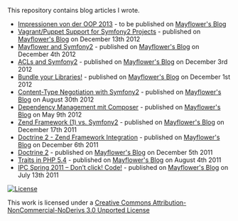 This repository contains blog articles I wrote.

* [Impressionen von der OOP 2013](blog-articles/blob/master/oop_2013/index.html) - to be published on [Mayflower's Blog](http://blog.mayflower.de)
* [Vagrant/Puppet Support for Symfony2 Projects](blog-articles/blob/master/vagrant-puppet-support-for-symfony2-projects/index.md) - published on [Mayflower's Blog](http://blog.mayflower.de) on December 13th 2012
* [Mayflower and Symfony2](blog-articles/blob/master/mayflower-symfony2/index.html) - published on [Mayflower's Blog](http://blog.mayflower.de) on December 4th 2012
* [ACLs and Symfony2](blog-articles/blob/master/acls-and-symfony2/index.html) - published on [Mayflower's Blog](http://blog.mayflower.de/1944-ACLs-and-Symfony2.html) on December 3rd 2012
* [Bundle your Libraries!](blog-articles/blob/master/bundle-your-libraries/index.html) - published on [Mayflower's Blog](http://blog.mayflower.de/1830-Symfony2-Extrahieren-von-Library-Code-in-eigene-Bundles.html) on December 1st 2012
* [Content-Type Negotiation with Symfony2](blog-articles/blob/master/content-type-negotiation-with-symfony2/index.html) - published on [Mayflower's Blog](http://blog.mayflower.de/885-Content-Type-Negotiation-mit-Symfony2.html) on August 30th 2012
* [Dependency Management mit Composer](blog-articles/blob/master/dependency-management-mit-composer/index.html) - published on [Mayflower's Blog](http://blog.mayflower.de/866-Dependency-Management-mit-Composer.html) on May 9th 2012
* [Zend Framework (1) vs. Symfony2](blog-articles/blob/master/zend-framework-1-vs-symfony2/index.html) - published on [Mayflower's Blog](http://blog.mayflower.de/808-17.12.-Zend-Framework-1-vs.-Symfony2.html) on December 17th 2011
* [Doctrine 2 - Zend Framework Integration](blog-articles/blob/master/doctrine2-zend-framework-integration/index.html) - published on [Mayflower's Blog](http://blog.mayflower.de/799-06.12.-Doctrine-2-Zend-Framework-Integration.html) on December 6th 2011
* [Doctrine 2](blog-articles/blob/master/doctrine2/index.html) - published on [Mayflower's Blog](http://blog.mayflower.de/792-05.12.-Doctrine-2.html) on December 5th 2011
* [Traits in PHP 5.4](blog-articles/blob/master/traits-in-php-54/index.html) - published on [Mayflower's Blog](http://blog.mayflower.de/731-Traits-in-PHP-5.4.html) on August 4th 2011
* [IPC Spring 2011 – Don’t click! Code!](blog-articles/blob/master/code-dont-click/index.html) - published on [Mayflower's Blog](http://blog.mayflower.de/722-IPC-Spring-2011-Dont-click!-Code!-.html) on July 13th 2011



[![License](http://i.creativecommons.org/l/by-nc-nd/3.0/88x31.png)](http://creativecommons.org/licenses/by-nc-nd/3.0/deed.en_US)

This work is licensed under a [Creative Commons Attribution-NonCommercial-NoDerivs 3.0 Unported License](http://creativecommons.org/licenses/by-nc-nd/3.0/deed.en_US)